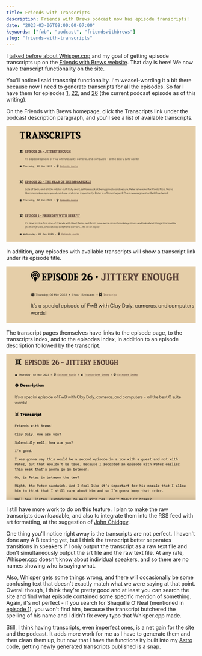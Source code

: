 ```yaml
---
title: Friends with Transcripts
description: Friends with Brews podcast now has episode transcripts!
date: "2023-03-06T09:00:00-07:00"
keywords: ["fwb", "podcast", "friendswithbrews"]
slug: "friends-with-transcripts"
---
```


I [talked before about Whisper.cpp](https://scottwillsey.com/whispering-transcripts/) and my goal of getting episode transcripts up on the [Friends with Brews website](https://friendswithbrews.com). That day is here! We now have transcript functionality on the site.

You'll notice I said transcript functionality. I'm weasel-wording it a bit there because now I need to generate transcripts for all the episodes. So far I have them for episodes [1](https://friendswithbrews.com/transcripts/T1/), [22](https://friendswithbrews.com/transcripts/T22/), and [26](https://friendswithbrews.com/transcripts/T26/) (the current podcast episode as of this writing).

On the Friends with Brews homepage, click the Transcripts link under the podcast description paragraph, and you'll see a list of available transcripts.

[![Friends with Brews episode transcripts](../../assets/images/posts/FwBTranscriptsList-E53278B1-70FC-4D24-9EA3-DA1AC8B622A4.png)](/images/posts/FwBTranscriptsList-E53278B1-70FC-4D24-9EA3-DA1AC8B622A4.png)

In addition, any episodes with available transcripts will show a transcript link under its episode title.

[![Episode transcript link](../../assets/images/posts/FwBEpisodeTranscriptLink-E53278B1-70FC-4D24-9EA3-DA1AC8B622A4.png)](/images/posts/FwBEpisodeTranscriptLink-E53278B1-70FC-4D24-9EA3-DA1AC8B622A4.png)

The transcript pages themselves have links to the episode page, to the transcripts index, and to the episodes index, in addition to an episode description followed by the transcript.

[![Episode 26 transcript](../../assets/images/posts/FwB-026Transcript-E53278B1-70FC-4D24-9EA3-DA1AC8B622A4.png)](/images/posts/FwB-026Transcript-E53278B1-70FC-4D24-9EA3-DA1AC8B622A4.png)

I still have more work to do on this feature. I plan to make the raw transcripts downloadable, and also to integrate them into the RSS feed with srt formatting, at the suggestion of [John Chidgey](https://engineered.space/users/chidgey).

One thing you'll notice right away is the transcripts are not perfect. I haven't done any A B testing yet, but I think the transcript better separates transitions in speakers if I only output the transcript as a raw text file and don't simultaneously output the srt file and the raw text file. At any rate, Whisper.cpp doesn't know about individual speakers, and so there are no names showing who is saying what.

Also, Whisper gets some things wrong, and there will occasionally be some confusing text that doesn't exactly match what we were saying at that point. Overall though, I think they're pretty good and at least you can search the site and find what episode contained some specific mention of something. Again, it's not perfect - if you search for Shaquille O'Neal (mentioned in [episode 1](https://friendswithbrews.com/1/)), you won't find him, because the transcript butchered the spelling of his name and I didn't fix every typo that Whisper.cpp made.

Still, I think having transcripts, even imperfect ones, is a net gain for the site and the podcast. It adds more work for me as I have to generate them and then clean them up, but now that I have the functionality built into my [Astro](https://astro.build) code, getting newly generated transcripts published is a snap.
